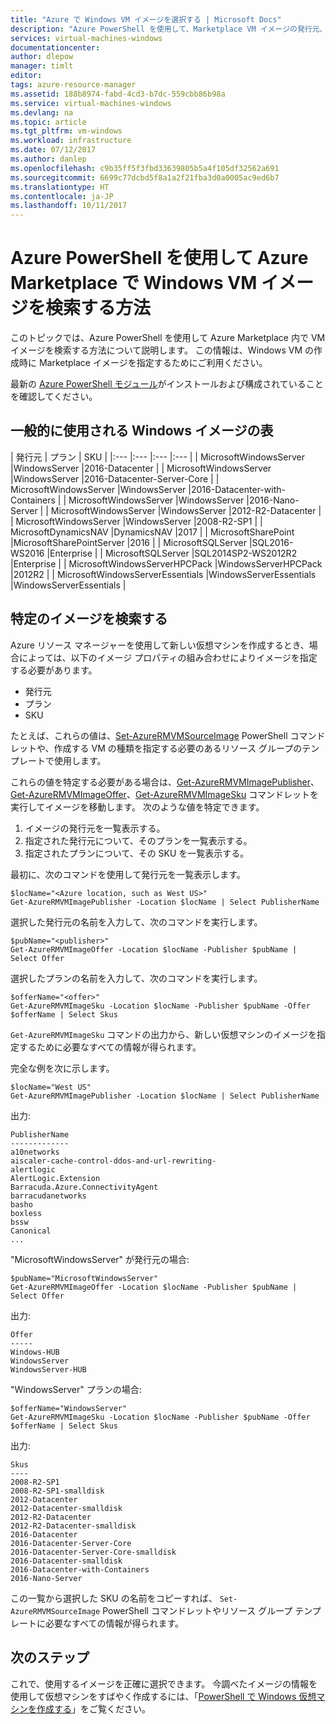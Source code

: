```yaml
---
title: "Azure で Windows VM イメージを選択する | Microsoft Docs"
description: "Azure PowerShell を使用して、Marketplace VM イメージの発行元、プラン、SKU、バージョンを判別する方法について説明します。"
services: virtual-machines-windows
documentationcenter: 
author: dlepow
manager: timlt
editor: 
tags: azure-resource-manager
ms.assetid: 188b8974-fabd-4cd3-b7dc-559cbb86b98a
ms.service: virtual-machines-windows
ms.devlang: na
ms.topic: article
ms.tgt_pltfrm: vm-windows
ms.workload: infrastructure
ms.date: 07/12/2017
ms.author: danlep
ms.openlocfilehash: c9b35ff5f3fbd33639805b5a4f105df32562a691
ms.sourcegitcommit: 6699c77dcbd5f8a1a2f21fba3d0a0005ac9ed6b7
ms.translationtype: HT
ms.contentlocale: ja-JP
ms.lasthandoff: 10/11/2017
---
```

# <a name="how-to-find-windows-vm-images-in-the-azure-marketplace-with-azure-powershell"></a>Azure PowerShell を使用して Azure Marketplace で Windows VM イメージを検索する方法

このトピックでは、Azure PowerShell を使用して Azure Marketplace 内で VM イメージを検索する方法について説明します。 この情報は、Windows VM の作成時に Marketplace イメージを指定するためにご利用ください。

最新の [Azure PowerShell モジュール](/powershell/azure/install-azurerm-ps)がインストールおよび構成されていることを確認してください。



## <a name="table-of-commonly-used-windows-images"></a>一般的に使用される Windows イメージの表
| 発行元 | プラン | SKU |
|:--- |:--- |:--- |:--- |
| MicrosoftWindowsServer |WindowsServer |2016-Datacenter |
| MicrosoftWindowsServer |WindowsServer |2016-Datacenter-Server-Core |
| MicrosoftWindowsServer |WindowsServer |2016-Datacenter-with-Containers |
| MicrosoftWindowsServer |WindowsServer |2016-Nano-Server |
| MicrosoftWindowsServer |WindowsServer |2012-R2-Datacenter |
| MicrosoftWindowsServer |WindowsServer |2008-R2-SP1 |
| MicrosoftDynamicsNAV |DynamicsNAV |2017 |
| MicrosoftSharePoint |MicrosoftSharePointServer |2016 |
| MicrosoftSQLServer |SQL2016-WS2016 |Enterprise |
| MicrosoftSQLServer |SQL2014SP2-WS2012R2 |Enterprise |
| MicrosoftWindowsServerHPCPack |WindowsServerHPCPack |2012R2 |
| MicrosoftWindowsServerEssentials |WindowsServerEssentials |WindowsServerEssentials |

## <a name="find-specific-images"></a>特定のイメージを検索する


Azure リソース マネージャーを使用して新しい仮想マシンを作成するとき、場合によっては、以下のイメージ プロパティの組み合わせによりイメージを指定する必要があります。

* 発行元
* プラン
* SKU

たとえば、これらの値は、[Set-AzureRMVMSourceImage](/powershell/module/azurerm.compute/set-azurermvmsourceimage) PowerShell コマンドレットや、作成する VM の種類を指定する必要のあるリソース グループのテンプレートで使用します。

これらの値を特定する必要がある場合は、[Get-AzureRMVMImagePublisher](/powershell/module/azurerm.compute/get-azurermvmimagepublisher)、[Get-AzureRMVMImageOffer](/powershell/module/azurerm.compute/get-azurermvmimageoffer)、[Get-AzureRMVMImageSku](/powershell/module/azurerm.compute/get-azurermvmimagesku) コマンドレットを実行してイメージを移動します。 次のような値を特定できます。

1. イメージの発行元を一覧表示する。
2. 指定された発行元について、そのプランを一覧表示する。
3. 指定されたプランについて、その SKU を一覧表示する。

最初に、次のコマンドを使用して発行元を一覧表示します。

```azurepowershell-interactive
$locName="<Azure location, such as West US>"
Get-AzureRMVMImagePublisher -Location $locName | Select PublisherName
```

選択した発行元の名前を入力して、次のコマンドを実行します。

```azurepowershell-interactive
$pubName="<publisher>"
Get-AzureRMVMImageOffer -Location $locName -Publisher $pubName | Select Offer
```

選択したプランの名前を入力して、次のコマンドを実行します。

```azurepowershell-interactive
$offerName="<offer>"
Get-AzureRMVMImageSku -Location $locName -Publisher $pubName -Offer $offerName | Select Skus
```

`Get-AzureRMVMImageSku` コマンドの出力から、新しい仮想マシンのイメージを指定するために必要なすべての情報が得られます。

完全な例を次に示します。

```azurepowershell-interactive
$locName="West US"
Get-AzureRMVMImagePublisher -Location $locName | Select PublisherName

```

出力:

```
PublisherName
-------------
a10networks
aiscaler-cache-control-ddos-and-url-rewriting-
alertlogic
AlertLogic.Extension
Barracuda.Azure.ConnectivityAgent
barracudanetworks
basho
boxless
bssw
Canonical
...
```

"MicrosoftWindowsServer" が発行元の場合:

```azurepowershell-interactive
$pubName="MicrosoftWindowsServer"
Get-AzureRMVMImageOffer -Location $locName -Publisher $pubName | Select Offer
```

出力:

```
Offer
-----
Windows-HUB
WindowsServer
WindowsServer-HUB
```

"WindowsServer" プランの場合:

```azurepowershell-interactive
$offerName="WindowsServer"
Get-AzureRMVMImageSku -Location $locName -Publisher $pubName -Offer $offerName | Select Skus
```

出力:

```
Skus
----
2008-R2-SP1
2008-R2-SP1-smalldisk
2012-Datacenter
2012-Datacenter-smalldisk
2012-R2-Datacenter
2012-R2-Datacenter-smalldisk
2016-Datacenter
2016-Datacenter-Server-Core
2016-Datacenter-Server-Core-smalldisk
2016-Datacenter-smalldisk
2016-Datacenter-with-Containers
2016-Nano-Server
```

この一覧から選択した SKU の名前をコピーすれば、 `Set-AzureRMVMSourceImage` PowerShell コマンドレットやリソース グループ テンプレートに必要なすべての情報が得られます。

## <a name="next-steps"></a>次のステップ
これで、使用するイメージを正確に選択できます。 今調べたイメージの情報を使用して仮想マシンをすばやく作成するには、「[PowerShell で Windows 仮想マシンを作成する](quick-create-powershell.md)」をご覧ください。
